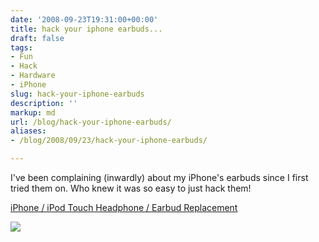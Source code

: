 ```yaml
---
date: '2008-09-23T19:31:00+00:00'
title: hack your iphone earbuds...
draft: false
tags:
- Fun
- Hack
- Hardware
- iPhone
slug: hack-your-iphone-earbuds
description: ''
markup: md
url: /blog/hack-your-iphone-earbuds/
aliases:
- /blog/2008/09/23/hack-your-iphone-earbuds/

---
```


I've been complaining (inwardly) about my iPhone's earbuds since I first tried them on. Who knew it was so easy to just hack them!  
  
[iPhone / iPod Touch Headphone / Earbud Replacement](http://www.youtube.com/watch?v=yLzs5aHv3jI)  
  
  


![](https://blogger.googleusercontent.com/tracker/4123748873183487963-2694001442361173820?l=bradmontgomery.blogspot.com)